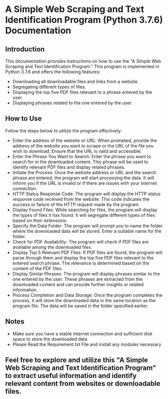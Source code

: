 # A Simple Web Scraping and Text Identification Program (Python 3.7.6) Documentation

## Introduction
This documentation provides instructions on how to use the "A Simple Web Scraping and Text Identification Program." This program is implemented in Python 3.7.6 and offers the following features:

- Downloading all downloadable files and links from a website.
- Segregating different types of files.
- Displaying the top five PDF files relevant to a phrase entered by the user.
- Displaying phrases related to the one entered by the user.

## How to Use
Follow the steps below to utilize the program effectively:

- Enter the address of the website or URL: When prompted, provide the address of the website you want to scrape or the URL of the file you wish to download. Ensure that the URL is valid and accessible.
- Enter the Phrase You Want to Search: Enter the phrase you want to search for in the downloaded content. This phrase will be used to identify relevant PDF files and display related phrases.
- Initiate the Process: Once the website address or URL and the search phrase are entered, the program will start processing the data. It will inform you if the URL is invalid or if there are issues with your internet connection.
- HTTP Status Response Code: The program will display the HTTP status response code received from the website. This code indicates the success or failure of the HTTP request made by the program.
- Display Found Files: While searching for files, the program will display the types of files it has found. It will segregate different types of files based on their extensions.
- Specify the Data Folder: The program will prompt you to name the folder where the downloaded data will be stored. Enter a suitable name for the folder.
- Check for PDF Availability: The program will check if PDF files are available among the downloaded files.
- Display Top 5 Relevant PDF Files: If PDF files are found, the program will parse through them and display the top five PDF files relevant to the entered search phrase. The relevance is determined based on the content of the PDF files.
- Display Similar Phrases: The program will display phrases similar to the one entered by the user. These phrases are extracted from the downloaded content and can provide further insights or related information.
- Process Completion and Data Storage: Once the program completes the process, it will store the downloaded data in the same location as the program file. The data will be saved in the folder specified earlier.

## Notes 
- Make sure you have a stable internet connection and sufficient disk space to store the downloaded data
- Please Read the Requirement.txt File and install any modules necessary

## Feel free to explore and utilize this "A Simple Web Scraping and Text Identification Program" to extract useful information and identify relevant content from websites or downloadable files.
 

